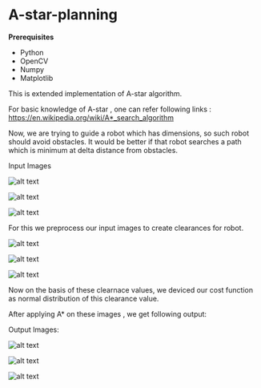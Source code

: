 # A-star-planning

<b> Prerequisites</b>
- Python
- OpenCV
- Numpy
- Matplotlib

This is extended implementation of A-star algorithm.

For basic knowledge of A-star , one can refer following links : https://en.wikipedia.org/wiki/A*_search_algorithm

Now,  we are trying to guide a robot which has dimensions, so such robot should avoid obstacles. It would be better if that robot searches a path which is minimum at delta distance from obstacles.

Input Images

![alt text](1.jpg)

![alt text](2.jpg)

![alt text](3.jpg)

For this we preprocess our input images to create clearances for robot.

![alt text](Clearance/1.jpg)

![alt text](Clearance/2.jpg)

![alt text](Clearance/3.jpg)

Now on the basis of these clearnace values, we deviced our cost function as normal distribution of this clearance value.

After applying A* on these images , we get following output:

Output Images:

![alt text](output/1.jpg)

![alt text](output/2.jpg)

![alt text](output/3.jpg)
